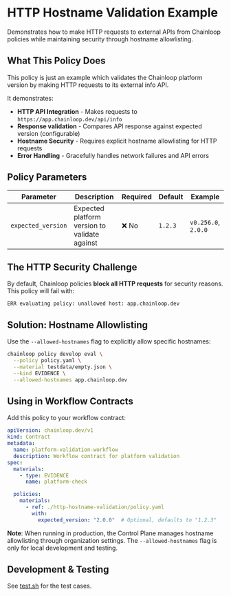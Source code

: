 # HTTP Hostname Validation Example

Demonstrates how to make HTTP requests to external APIs from Chainloop policies while maintaining security through hostname allowlisting.

## What This Policy Does

This policy is just an example which validates the Chainloop platform version by making HTTP requests to its external info API.

It demonstrates:

- **HTTP API Integration** - Makes requests to `https://app.chainloop.dev/api/info`
- **Response validation** - Compares API response against expected version (configurable)
- **Hostname Security** - Requires explicit hostname allowlisting for HTTP requests
- **Error Handling** - Gracefully handles network failures and API errors

## Policy Parameters

| Parameter | Description | Required | Default | Example |
|-----------|-------------|----------|---------|---------|
| `expected_version` | Expected platform version to validate against | ❌ No | `1.2.3` | `v0.256.0`, `2.0.0` |

## The HTTP Security Challenge

By default, Chainloop policies **block all HTTP requests** for security reasons. This policy will fail with:

```
ERR evaluating policy: unallowed host: app.chainloop.dev
```

## Solution: Hostname Allowlisting

Use the `--allowed-hostnames` flag to explicitly allow specific hostnames:

```bash
chainloop policy develop eval \
  --policy policy.yaml \
  --material testdata/empty.json \
  --kind EVIDENCE \
  --allowed-hostnames app.chainloop.dev
```

## Using in Workflow Contracts

Add this policy to your workflow contract:

```yaml
apiVersion: chainloop.dev/v1
kind: Contract
metadata:
  name: platform-validation-workflow
  description: Workflow contract for platform validation
spec:
  materials:
    - type: EVIDENCE
      name: platform-check

  policies:
    materials:
      - ref: ./http-hostname-validation/policy.yaml
        with:
          expected_version: "2.0.0"  # Optional, defaults to "1.2.3"
```

**Note**: When running in production, the Control Plane manages hostname allowlisting through organization settings. The `--allowed-hostnames` flag is only for local development and testing.

## Development & Testing

See [test.sh](test.sh) for the test cases.